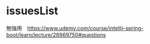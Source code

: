 # issuesList
勉強用　https://www.udemy.com/course/intellij-spring-boot/learn/lecture/28969750#questions
